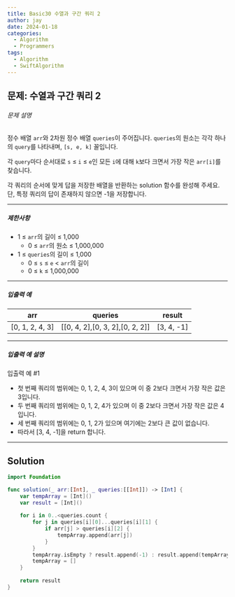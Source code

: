 ```yaml
---
title: Basic30 수열과 구간 쿼리 2
author: jay
date: 2024-01-18
categories:
  - Algorithm
  - Programmers
tags:
  - Algorithm
  - SwiftAlgorithm
---
```

## 문제: 수열과 구간 쿼리 2

###### 문제 설명

정수 배열 `arr`와 2차원 정수 배열 `queries`이 주어집니다. `queries`의 원소는 각각 하나의 `query`를 나타내며, `[s, e, k]` 꼴입니다.

각 `query`마다 순서대로 `s` ≤ `i` ≤ `e`인 모든 `i`에 대해 `k`보다 크면서 가장 작은 `arr[i]`를 찾습니다.

각 쿼리의 순서에 맞게 답을 저장한 배열을 반환하는 solution 함수를 완성해 주세요.  
단, 특정 쿼리의 답이 존재하지 않으면 -1을 저장합니다.

---

##### 제한사항

- 1 ≤ `arr`의 길이 ≤ 1,000
    - 0 ≤ `arr`의 원소 ≤ 1,000,000
- 1 ≤ `queries`의 길이 ≤ 1,000
    - 0 ≤ `s` ≤ `e` < `arr`의 길이
    - 0 ≤ `k` ≤ 1,000,000

---

##### 입출력 예

|arr|queries|result|
|---|---|---|
|[0, 1, 2, 4, 3]|[[0, 4, 2],[0, 3, 2],[0, 2, 2]]|[3, 4, -1]|

---

##### 입출력 예 설명

입출력 예 #1

- 첫 번째 쿼리의 범위에는 0, 1, 2, 4, 3이 있으며 이 중 2보다 크면서 가장 작은 값은 3입니다.
- 두 번째 쿼리의 범위에는 0, 1, 2, 4가 있으며 이 중 2보다 크면서 가장 작은 값은 4입니다.
- 세 번째 쿼리의 범위에는 0, 1, 2가 있으며 여기에는 2보다 큰 값이 없습니다.
- 따라서 [3, 4, -1]을 return 합니다.

---

## Solution

```swift
import Foundation

func solution(_ arr:[Int], _ queries:[[Int]]) -> [Int] {
    var tempArray = [Int]()
    var result = [Int]()
    
    for i in 0..<queries.count {
        for j in queries[i][0]...queries[i][1] {
            if arr[j] > queries[i][2] {
                tempArray.append(arr[j])
            }
        }
        tempArray.isEmpty ? result.append(-1) : result.append(tempArray.min() ?? -1)
        tempArray = []
    }
    
    return result
}
```
